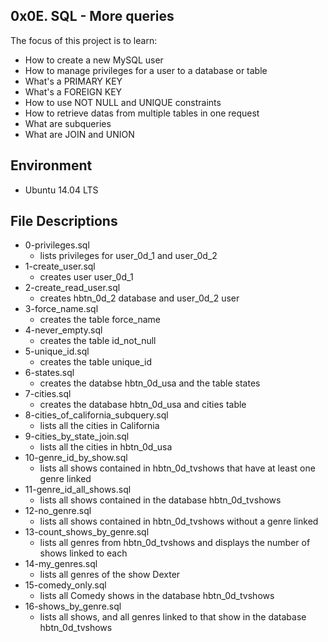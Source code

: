 ## 0x0E. SQL - More queries

The focus of this project is to learn:
* How to create a new MySQL user
* How to manage privileges for a user to a database or table
* What's a PRIMARY KEY
* What's a FOREIGN KEY
* How to use NOT NULL and UNIQUE constraints
* How to retrieve datas from multiple tables in one request
* What are subqueries
* What are JOIN and UNION

## Environment
* Ubuntu 14.04 LTS
## File Descriptions
* 0-privileges.sql
	* lists privileges for user_0d_1 and user_0d_2
* 1-create_user.sql
	* creates user user_0d_1
* 2-create_read_user.sql
	* creates hbtn_0d_2 database and user_0d_2 user
* 3-force_name.sql
	* creates the table force_name
* 4-never_empty.sql
	* creates the table id_not_null
* 5-unique_id.sql
	* creates the table unique_id
* 6-states.sql
	* creates the databse hbtn_0d_usa and the table states
* 7-cities.sql
	* creates the database hbtn_0d_usa and cities table
* 8-cities_of_california_subquery.sql
	* lists all the cities in California
* 9-cities_by_state_join.sql
	* lists all the cities in hbtn_0d_usa
* 10-genre_id_by_show.sql
	* lists all shows contained in hbtn_0d_tvshows that have at least one genre linked
* 11-genre_id_all_shows.sql
	* lists all shows contained in the database hbtn_0d_tvshows 
* 12-no_genre.sql
	* lists all shows contained in hbtn_0d_tvshows without a genre linked
* 13-count_shows_by_genre.sql
	* lists all genres from hbtn_0d_tvshows and displays the number of shows linked to each
* 14-my_genres.sql
	* lists all genres of the show Dexter
* 15-comedy_only.sql
	* lists all Comedy shows in the database hbtn_0d_tvshows
* 16-shows_by_genre.sql
	* lists all shows, and all genres linked to that show in the database hbtn_0d_tvshows
